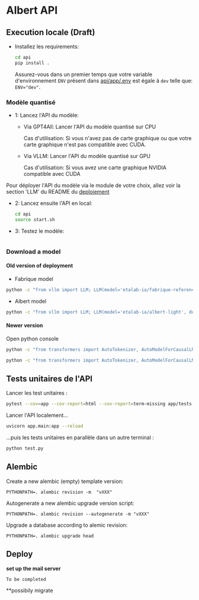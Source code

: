 # Albert API

## Execution locale (Draft)

- Installez les requirements:

    ```bash
    cd api
    pip install .
    ```

    Assurez-vous dans un premier temps que votre variable d'environnement `ENV` présent dans [api/app/.env](../api/app/.env) est égale à `dev` telle que: `ENV="dev"`.

### Modèle quantisé

- 1: Lancez l'API du modèle:

    - Via GPT4All: Lancer l'API du modèle quantisé sur CPU

        Cas d'utilisation: Si vous n'avez pas de carte graphique ou que votre carte graphique n'est pas compatible avec CUDA.

    - Via VLLM: Lancer l'API du modèle quantisé sur GPU

        Cas d'utilisation: Si vous avez une carte graphique NVIDIA compatible avec CUDA

Pour déployer l'API du modèle via le module de votre choix, allez voir la section 'LLM' du README du [deploiement](../docs/deploiement/README.md)

- 2: Lancez ensuite l'API en local:

    ```bash
    cd api
    source start.sh
    ```


- 3: Testez le modèle:

```
```

### Download a model

#### Old version of deployment

- Fabrique model
```bash
python -c "from vllm import LLM; LLM(model='etalab-ia/fabrique-reference-2', download_dir='add_your_path')"
```
- Albert model
```bash
python -c "from vllm import LLM; LLM(model='etalab-ia/albert-light', download_dir='add_your_path')"
```

#### Newer version

Open python console
```bash
python -c "from transformers import AutoTokenizer, AutoModelForCausalLM; tokenizer=AutoTokenizer.from_pretrained('etalab-ia/fabrique-reference-2'); tokenizer.save_pretrained('add_your_path/fabrique-reference-2'); model=AutoModelForCausalLM.from_pretrained('etalab-ia/fabrique-reference-2'); model.save_pretrained('add_your_path/fabrique-reference-2') "
```

```bash
python -c "from transformers import AutoTokenizer, AutoModelForCausalLM; tokenizer=AutoTokenizer.from_pretrained('etalab-ia/albert-light'); tokenizer.save_pretrained('add_your_path/albert-light'); model=AutoModelForCausalLM.from_pretrained('etalab-ia/albert-light'); model.save_pretrained('add_your_path/albert-light') "
```

## Tests unitaires de l'API

Lancer les test unitaires :
```bash
pytest --cov=app --cov-report=html --cov-report=term-missing app/tests
```

Lancer l'API localement...
```bash
uvicorn app.main:app --reload
```

...puis les tests unitaires en parallèle dans un autre terminal :
```bash
python test.py
```

## Alembic

Create a new alembic (empty) template version:

    PYTHONPATH=. alembic revision -m  "vXXX"

Autogenerate a new alembic upgrade version script:

    PYTHONPATH=. alembic revision --autogenerate -m "vXXX"

Upgrade a database according to alemic revision:

    PYTHONPATH=. alembic upgrade head

## Deploy

**set up the mail server**

    To be completed

**possibily migrate 
